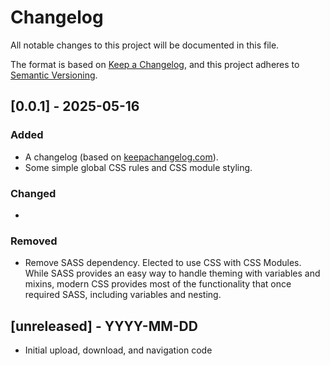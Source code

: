 # Changelog

All notable changes to this project will be documented in this file.

The format is based on [Keep a Changelog](https://keepachangelog.com/en/1.1.0/),
and this project adheres to [Semantic Versioning](https://semver.org/spec/v2.0.0.html).

## [0.0.1] - 2025-05-16

### Added

- A changelog (based on [keepachangelog.com](https://keepachangelog.com/en/1.1.0/)). 
- Some simple global CSS rules and CSS module styling.

### Changed

- 

### Removed

- Remove SASS dependency. Elected to use CSS with CSS Modules. While SASS provides an
easy way to handle theming with variables and mixins, modern CSS provides most of the
functionality that once required SASS, including variables and nesting.

## [unreleased] - YYYY-MM-DD

- Initial upload, download, and navigation code

